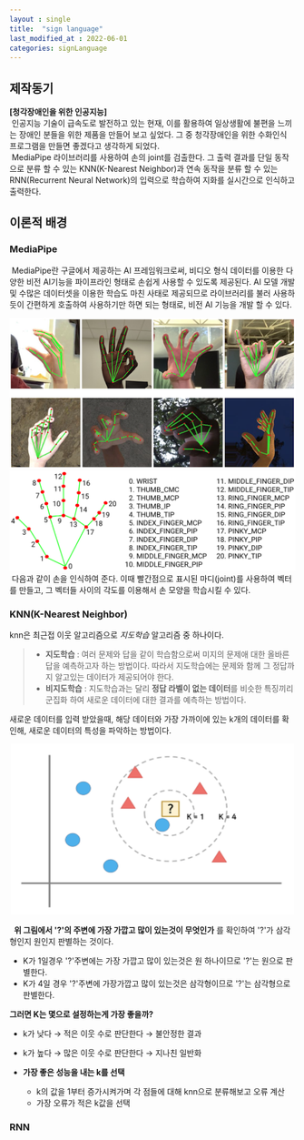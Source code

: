 ```yaml
---
layout : single
title:  "sign language"
last_modified_at : 2022-06-01
categories: signLanguage
---
```


## 제작동기
**[청각장애인을 위한 인공지능]**    
&nbsp;인공지능 기술이 급속도로 발전하고 있는 현재, 이를 활용하여 일상생활에 불편을 느끼는 장애인 분들을 위한 제품을 만들어 보고 싶었다. 그 중 청각장애인을 위한 수화인식 프로그램을 만들면 좋겠다고 생각하게 되었다.    
&nbsp;MediaPipe 라이브러리를 사용하여 손의 joint를 검출한다. 그 출력 결과를 단일 동작으로 분류 할 수 있는 KNN(K-Nearest Neighbor)과 연속 동작을 분류 할 수 있는 RNN(Recurrent Neural Network)의 입력으로 학습하여 지화를 실시간으로 인식하고 출력한다.

## 이론적 배경
### MediaPipe  
&nbsp;MediaPipe란 구글에서 제공하는 AI 프레임워크로써, 비디오 형식 데이터를 이용한 다양한 비전 AI기능을 파이프라인 형태로 손쉽게 사용할 수 있도록 제공된다. AI 모델 개발 및 수많은 데이터셋을 이용한 학습도 마친 사태로 제공되므로 라이브러리를 불러 사용하듯이 간편하게 호출하여 사용하기만 하면 되는 형태로, 비전 AI 기능을 개발 할 수 있다. 

![Alt text](/img/signlanguage/hand_crops.png)
![Alt text](/img/signlanguage/mediapipe.png)
&nbsp;다음과 같이 손을 인식하여 준다. 이때 빨간점으로 표시된 마디(joint)를 사용하여 벡터를 만들고, 그 벡터들 사이의 각도를 이용해서 손 모양을 학습시킬 수 있다.  

### KNN(K-Nearest Neighbor)       
knn은 최근접 이웃 알고리즘으로 *지도학습* 알고리즘 중 하나이다.
>* **지도학습** : 여러 문제와 답을 같이 학습함으로써 미지의 문제애 대한 올바른 답을 예측하고자 하는 방법이다. 따라서 지도학습에는 문제와 함께 그 정답까지 알고있는 데이터가 제공되어야 한다.
>* **비지도학습** : 지도학습과는 달리 **정답 라벨이 없는 데이터**를 비슷한 특징끼리 군집화 하여 새로운 데이터에 대한 결과를 예측하는 방법이다.

새로운 데이터를 입력 받았을때, 해당 데이터와 가장 가까이에 있는 k개의 데이터를 확인해, 새로운 데이터의 특성을 파악하는 방법이다.
<center><img src="/img/signlanguage/knn.png" width="500" height="300"></center>

&nbsp; **위 그림에서 '?'의 주변에 가장 가깝고 많이 있는것이 무엇인가** 를 확인하여 '?'가 삼각형인지 원인지 판별하는 것이다.
* K가 1일경우 '?'주변에는 가장 가깝고 많이 있는것은 원 하나이므로 '?'는 원으로 판별한다.
* K가 4일 경우 '?'주변에 가장가깝고 많이 있는것은 삼각형이므로 '?'는 삼각형으로 판별한다.

**그러면 K는 몇으로 설정하는게 가장 좋을까?**
* k가 낮다 → 적은 이웃 수로 판단한다 → 불안정한 결과 
* k가 높다 → 많은 이웃 수로 판단한다 → 지나친 일반화   

* **가장 좋은 성능을 내는 k를 선택**
    * k의 값을 1부터 증가시켜가며 각 점들에 대해 knn으로 분류해보고 오류 계산 
    * 가장 오류가 적은 k값을 선택

### RNN








